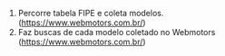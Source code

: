 
1. Percorre tabela FIPE e  coleta modelos. (https://www.webmotors.com.br/)
2. Faz buscas de cada modelo coletado no Webmotors (https://www.webmotors.com.br/)

